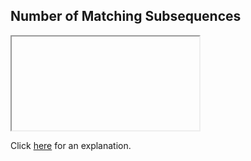##  Number of Matching Subsequences 

<iframe></iframe>

Click [here](Explanation.md) for an explanation.

